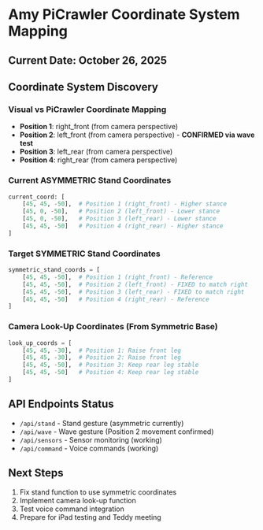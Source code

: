 # Amy PiCrawler Coordinate System Mapping

## Current Date: October 26, 2025

## Coordinate System Discovery

### Visual vs PiCrawler Coordinate Mapping
- **Position 1**: right_front (from camera perspective)
- **Position 2**: left_front (from camera perspective) - **CONFIRMED via wave test**  
- **Position 3**: left_rear (from camera perspective)
- **Position 4**: right_rear (from camera perspective)

### Current ASYMMETRIC Stand Coordinates
```python
current_coord: [
    [45, 45, -50],  # Position 1 (right_front) - Higher stance
    [45, 0, -50],   # Position 2 (left_front) - Lower stance  
    [45, 0, -50],   # Position 3 (left_rear) - Lower stance
    [45, 45, -50]   # Position 4 (right_rear) - Higher stance
]
```

### Target SYMMETRIC Stand Coordinates
```python
symmetric_stand_coords = [
    [45, 45, -50],  # Position 1 (right_front) - Reference
    [45, 45, -50],  # Position 2 (left_front) - FIXED to match right
    [45, 45, -50],  # Position 3 (left_rear) - FIXED to match right  
    [45, 45, -50]   # Position 4 (right_rear) - Reference
]
```

### Camera Look-Up Coordinates (From Symmetric Base)
```python
look_up_coords = [
    [45, 45, -30],  # Position 1: Raise front leg
    [45, 45, -30],  # Position 2: Raise front leg
    [45, 45, -50],  # Position 3: Keep rear leg stable
    [45, 45, -50]   # Position 4: Keep rear leg stable
]
```

## API Endpoints Status
- `/api/stand` - Stand gesture (asymmetric currently)
- `/api/wave` - Wave gesture (Position 2 movement confirmed)
- `/api/sensors` - Sensor monitoring (working)
- `/api/command` - Voice commands (working)

## Next Steps
1. Fix stand function to use symmetric coordinates
2. Implement camera look-up function
3. Test voice command integration
4. Prepare for iPad testing and Teddy meeting